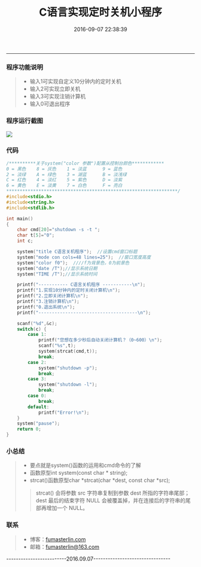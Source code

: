 ﻿---
title: C语言实现定时关机小程序
date: 2016-09-07 22:38:39
tags:
- C语言
---
------

### 程序功能说明
> - 输入1可实现自定义10分钟内的定时关机
> - 输入2可实现立即关机
> - 输入3可实现注销计算机
> - 输入0可退出程序
<!--more-->

### 程序运行截图
![](http://od191c801.bkt.clouddn.com/C%E5%85%B3%E6%9C%BA%E7%A8%8B%E5%BA%8F.png)

### 代码
```c
/**********关于system("color 参数")配置从控制台颜色************
0 = 黑色    8 = 灰色    1 = 淡蓝      9 = 蓝色
2 = 淡绿    A = 绿色    3 = 湖蓝      B = 淡浅绿  
C = 红色    4 = 淡红    5 = 紫色      D = 淡紫  
6 = 黄色    E = 淡黄    7 = 白色      F = 亮白
****************************************************************/
#include<stdio.h>
#include<string.h>
#include<stdlib.h>

int main()
{
    char cmd[20]="shutdown -s -t ";
    char t[5]="0";
    int c;

    system("title C语言关机程序");  //设置cmd窗口标题
    system("mode con cols=48 lines=25");  //窗口宽度高度 
    system("color f0");  ////f为背景色，0为前景色
    system("date /T");//显示系统日期
    system("TIME /T");//显示系统时间

    printf("----------- C语言关机程序 -----------\n");
    printf("1.实现10分钟内的定时关闭计算机\n");
    printf("2.立即关闭计算机\n");
    printf("3.注销计算机\n");
    printf("0.退出系统\n");
    printf("-------------------------------------\n");

    scanf("%d",&c);
    switch(c) {
        case 1:
            printf("您想在多少秒后自动关闭计算机？（0~600）\n");
            scanf("%s",t);
            system(strcat(cmd,t));
            break;
        case 2:
            system("shutdown -p");
            break;
        case 3:
            system("shutdown -l");
            break;
        case 0:
            break;
        default:
            printf("Error!\n");
    }
    system("pause");
    return 0;
}
```
### 小总结
> - 要点就是system()函数的运用和cmd命令的了解
> - 函数原型int system(const char * string);
>- strcat()函数原型char *strcat(char *dest, const char *src);
>> strcat() 会将参数 src 字符串复制到参数 dest 所指的字符串尾部；dest 最后的结束字符 NULL 会被覆盖掉，并在连接后的字符串的尾部再增加一个 NULL。

### 联系 ###
> - 博客：[fumasterlin.com](www.fumasterlin.com)
> - 邮箱：[fumasterlin@163.com](fumasterlin@163.com)

-------------------------2016.09.07--------------------------------
